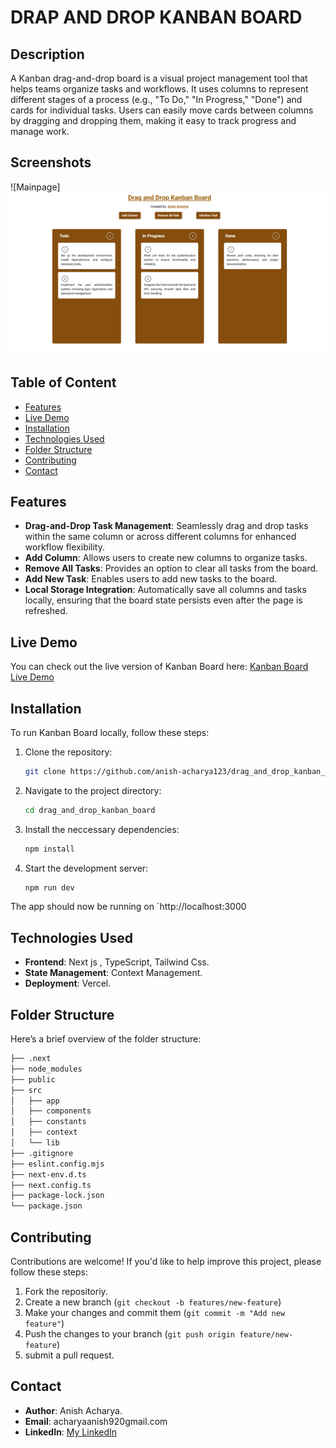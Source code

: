 # DRAP AND DROP KANBAN BOARD

## Description

A Kanban drag-and-drop board is a visual project management tool that helps teams organize tasks and workflows. It uses columns to represent different stages of a process (e.g., "To Do," "In Progress," "Done") and cards for individual tasks. Users can easily move cards between columns by dragging and dropping them, making it easy to track progress and manage work.

## Screenshots

![Mainpage]![alt text](/public/ss.png)

## Table of Content

- [Features](#features)
- [Live Demo](#livedemo)
- [Installation](#installation)
- [Technologies Used](#technologies)
- [Folder Structure](#folderstructure)
- [Contributing](#contributing)
- [Contact](#contact)

## Features

- **Drag-and-Drop Task Management**: Seamlessly drag and drop tasks within the same column or across different columns for enhanced workflow flexibility.
- **Add Column**: Allows users to create new columns to organize tasks.
- **Remove All Tasks**: Provides an option to clear all tasks from the board.
- **Add New Task**: Enables users to add new tasks to the board.
- **Local Storage Integration**: Automatically save all columns and tasks locally, ensuring that the board state persists even after the page is refreshed.

## Live Demo

You can check out the live version of Kanban Board here: [Kanban Board Live Demo](https://draganddrop-kanban-board-anish.vercel.app/)

## Installation

To run Kanban Board locally, follow these steps:

1. Clone the repository:

   ```bash
   git clone https://github.com/anish-acharya123/drag_and_drop_kanban_board.git
   ```

2. Navigate to the project directory:

   ```bash
   cd drag_and_drop_kanban_board
   ```

3. Install the neccessary dependencies:

   ```bash
   npm install
   ```

4. Start the development server:
   ```bash
   npm run dev
   ```

The app should now be running on `http://localhost:3000

## Technologies Used

- **Frontend**: Next js , TypeScript, Tailwind Css.
- **State Management**: Context Management.
- **Deployment**: Vercel.

## Folder Structure

Here’s a brief overview of the folder structure:

```bash
├── .next
├── node_modules
├── public
├── src
│   ├── app
│   ├── components
│   ├── constants
│   ├── context
│   └── lib
├── .gitignore
├── eslint.config.mjs
├── next-env.d.ts
├── next.config.ts
├── package-lock.json
└── package.json

```

## Contributing

Contributions are welcome! If you'd like to help improve this project, please follow these steps:

1. Fork the repositoriy.
2. Create a new branch (`git checkout -b features/new-feature`)
3. Make your changes and commit them (`git commit -m "Add new feature"`)
4. Push the changes to your branch (`git push origin feature/new-feature`)
5. submit a pull request.

## Contact

- **Author**: Anish Acharya.
- **Email**: acharyaanish920gmail.com
- **LinkedIn**: [My LinkedIn](https://www.linkedin.com/in/anish-acharya-819755212/)
